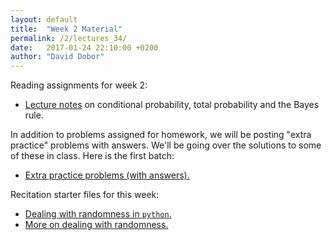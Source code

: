 ```yaml
---
layout: default
title:  "Week 2 Material"
permalink: /2/lectures_34/
date:   2017-01-24 22:10:00 +0200
author: "David Dobor"
---
```


Reading assignments for week 2:
<ul>
  <li><a href="2/lectures_34/Lectures_3_4_Total_Bayes.pdf">Lecture notes</a>
  on conditional probability, total probability and the Bayes rule.</li>
</ul>

In addition to problems assigned for homework, we will be posting "extra
practice" problems with answers. We'll be going over the solutions to some of
these in class. Here is the first batch:
<ul>
  <li><a href="2/lectures_34/ProblemPool.pdf">Extra practice problems (with answers).</a></li>
</ul>

Recitation starter files for this week:
<ul>
  <li><a href="https://github.com/david-dobor/2033-Spring-17/blob/master/Recitations/1-2-3/Recitation_2_a_clean.ipynb">Dealing with randomness in <code>python</code>.</a></li>
  <li><a href="https://github.com/david-dobor/2033-Spring-17/blob/master/Recitations/1-2-3/Recitation_2_b_clean.ipynb">More on dealing with randomness.</a></li>
</ul>